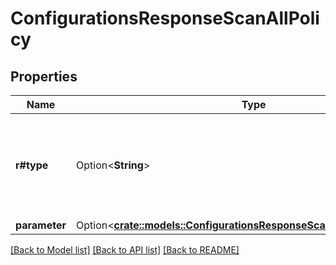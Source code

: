 # ConfigurationsResponseScanAllPolicy

## Properties

Name | Type | Description | Notes
------------ | ------------- | ------------- | -------------
**r#type** | Option<**String**> | The type of scan all policy, currently the valid values are \"none\" and \"daily\" | [optional]
**parameter** | Option<[**crate::models::ConfigurationsResponseScanAllPolicyParameter**](ConfigurationsResponse_scan_all_policy_parameter.md)> |  | [optional]

[[Back to Model list]](../README.md#documentation-for-models) [[Back to API list]](../README.md#documentation-for-api-endpoints) [[Back to README]](../README.md)


